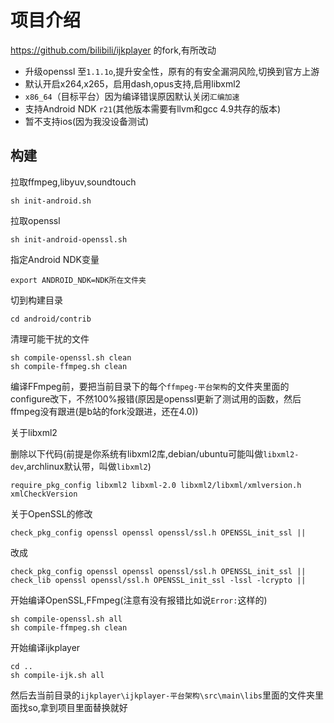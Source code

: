 # 项目介绍
https://github.com/bilibili/ijkplayer 的fork,有所改动
- 升级openssl 至`1.1.1o`,提升安全性，原有的有安全漏洞风险,切换到官方上游
- 默认开启x264,x265，启用dash,opus支持,启用libxml2
- `x86_64`（目标平台）因为编译错误原因默认关闭`汇编加速`
- 支持Android NDK `r21`(其他版本需要有llvm和gcc 4.9共存的版本)
- 暂不支持ios(因为我没设备测试)

## 构建
拉取ffmpeg,libyuv,soundtouch

    sh init-android.sh
拉取openssl

    sh init-android-openssl.sh

指定Android NDK变量
    
    export ANDROID_NDK=NDK所在文件夹

切到构建目录

    cd android/contrib

清理可能干扰的文件

    sh compile-openssl.sh clean
    sh compile-ffmpeg.sh clean

编译FFmpeg前，要把当前目录下的每个`ffmpeg-平台架构`的文件夹里面的configure改下，不然100%报错(原因是openssl更新了测试用的函数，然后ffmpeg没有跟进(是b站的fork没跟进，还在4.0))

关于libxml2

删除以下代码(前提是你系统有libxml2库,debian/ubuntu可能叫做`libxml2-dev`,archlinux默认带，叫做`libxml2`)

    require_pkg_config libxml2 libxml-2.0 libxml2/libxml/xmlversion.h xmlCheckVersion


关于OpenSSL的修改

    check_pkg_config openssl openssl openssl/ssl.h OPENSSL_init_ssl ||

改成

    check_pkg_config openssl openssl openssl/ssl.h OPENSSL_init_ssl ||
    check_lib openssl openssl/ssl.h OPENSSL_init_ssl -lssl -lcrypto ||


开始编译OpenSSL,FFmpeg(注意有没有报错比如说`Error:`这样的)

    sh compile-openssl.sh all
    sh compile-ffmpeg.sh clean

开始编译ijkplayer

    cd ..
    sh compile-ijk.sh all

然后去当前目录的`ijkplayer\ijkplayer-平台架构\src\main\libs`里面的文件夹里面找so,拿到项目里面替换就好